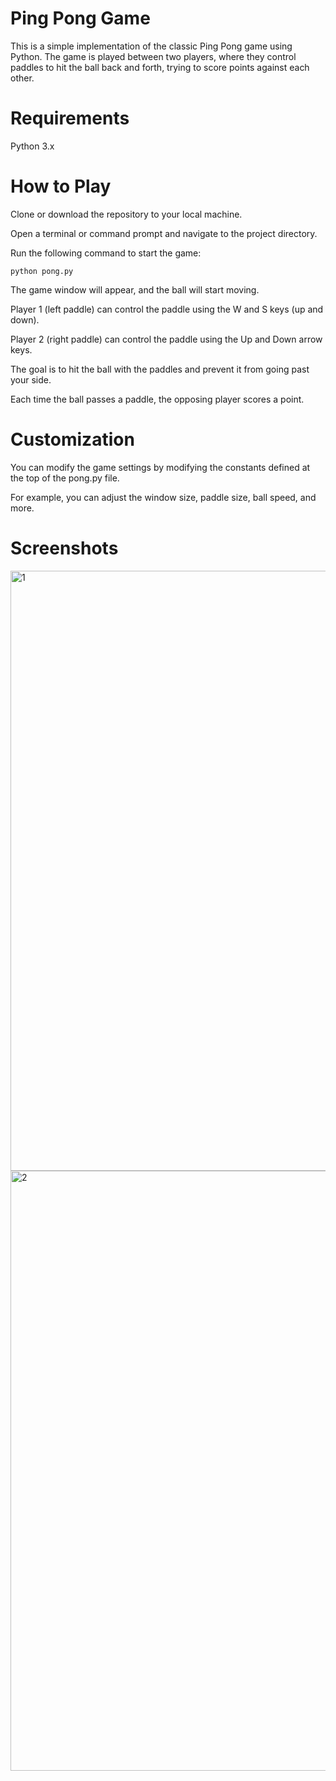 # Ping Pong Game

This is a simple implementation of the classic Ping Pong game using Python. The game is played between two players, where they control paddles to hit the ball back and forth, trying to score points against each other.

# Requirements

  Python 3.x

# How to Play

  Clone or download the repository to your local machine.
  
  Open a terminal or command prompt and navigate to the project directory.
  
  Run the following command to start the game:

    python pong.py

  The game window will appear, and the ball will start moving.
  
  Player 1 (left paddle) can control the paddle using the W and S keys (up and down).
  
  Player 2 (right paddle) can control the paddle using the Up and Down arrow keys.
  
  The goal is to hit the ball with the paddles and prevent it from going past your side.
  
  Each time the ball passes a paddle, the opposing player scores a point.

 # Customization

  You can modify the game settings by modifying the constants defined at the top of the pong.py file. 
  
  For example, you can adjust the window size, paddle size, ball speed, and more.

# Screenshots 

<img width="960" alt="1" src="https://github.com/chhitizzz/ping-pong/assets/137091888/61604ef1-8d50-4f27-a95e-0b297e106025">

<img width="960" alt="2" src="https://github.com/chhitizzz/ping-pong/assets/137091888/a5a2705f-daf6-49eb-be4f-581a8ddb82ef">

